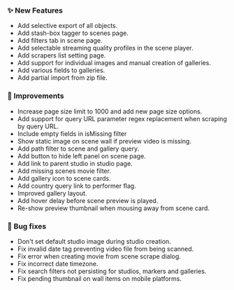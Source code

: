 ### ✨ New Features
* Add selective export of all objects.
* Add stash-box tagger to scenes page.
* Add filters tab in scene page.
* Add selectable streaming quality profiles in the scene player.
* Add scrapers list setting page.
* Add support for individual images and manual creation of galleries.
* Add various fields to galleries.
* Add partial import from zip file.

### 🎨 Improvements
* Increase page size limit to 1000 and add new page size options.
* Add support for query URL parameter regex replacement when scraping by query URL.
* Include empty fields in isMissing filter
* Show static image on scene wall if preview video is missing.
* Add path filter to scene and gallery query.
* Add button to hide left panel on scene page.
* Add link to parent studio in studio page.
* Add missing scenes movie filter.
* Add gallery icon to scene cards.
* Add country query link to performer flag.
* Improved gallery layout.
* Add hover delay before scene preview is played.
* Re-show preview thumbnail when mousing away from scene card.

### 🐛 Bug fixes
* Don't set default studio image during studio creation.
* Fix invalid date tag preventing video file from being scanned.
* Fix error when creating movie from scene scrape dialog.
* Fix incorrect date timezone.
* Fix search filters not persisting for studios, markers and galleries.
* Fix pending thumbnail on wall items on mobile platforms.
